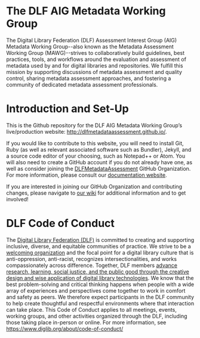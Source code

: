 # The DLF AIG Metadata Working Group

The  Digital Library Federation (DLF) Assessment Interest Group (AIG) Metadata Working Group--also known as the Metadata Assessment Working Group (MAWG)--strives to collaboratively build guidelines, best practices, tools, and workflows around the evaluation and assessment of metadata used by and for digital libraries and repositories. We fulfill this mission by supporting discussions of metadata assessment and quality control, sharing metadata assessment approaches, and fostering a community of dedicated metadata assessment professionals.

# Introduction and Set-Up

This is the Github repository for the DLF AIG Metadata Working Group’s live/production website: http://dlfmetadataassessment.github.io/.

If you would like to contribute to this website, you will need to install Git, Ruby (as well as relevant associated software such as Bundler), Jekyll, and a source code editor of your choosing, such as Notepad++ or Atom. You will also need to create a GitHub account if you do not already have one, as well as consider joining the [DLFMetadataAssessment](https://github.com/DLFMetadataAssessment) GitHub Organization. For more information, please consult our [documentation website](https://dlfmetadataassessment.github.io/WebsiteDocumentation/).

If you are interested in joining our GitHub Organization and contributing changes, please navigate to [our wiki](https://wiki.diglib.org/Assessment:Metadata) for additional information and to get involved!

# DLF Code of Conduct

The [Digital Library Federation (DLF)](https://www.diglib.org/) is committed to creating and supporting inclusive, diverse, and equitable communities of practice. We strive to be a [welcoming organization](https://www.diglib.org/members/join/) and the focal point for a digital library culture that is anti-oppression, anti-racist, recognizes intersectionalities, and works compassionately across difference. Together, DLF members [advance research, learning, social justice, and the public good through the creative design and wise application of digital library technologies](https://www.diglib.org/about/). We know that the best problem-solving and critical thinking happens when people with a wide array of experiences and perspectives come together to work in comfort and safety as peers. We therefore expect participants in the DLF community to help create thoughtful and respectful environments where that interaction can take place. This Code of Conduct applies to all meetings, events, working groups, and other activities organized through the DLF, including those taking place in-person or online. For more information, see https://www.diglib.org/about/code-of-conduct/ 